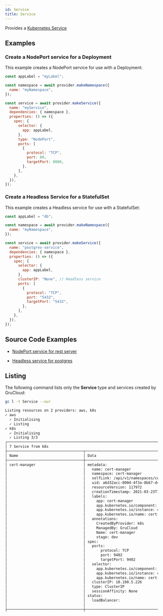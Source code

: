 ```yaml
---
id: Service
title: Service
---
```


Provides a [Kubernetes Service](https://kubernetes.io/docs/concepts/services-networking/service/)

## Examples

### Create a NodePort service for a Deployment

This example creates a NodePort service for use with a Deployment:

```js
const appLabel = "myLabel";

const namespace = await provider.makeNamespace({
  name: "myNamespace",
});

const service = await provider.makeService({
  name: "myService",
  dependencies: { namespace },
  properties: () => ({
    spec: {
      selector: {
        app: appLabel,
      },
      type: "NodePort",
      ports: [
        {
          protocol: "TCP",
          port: 80,
          targetPort: 8080,
        },
      ],
    },
  }),
});
```

### Create a Headless Service for a StatefulSet

This example creates a Headless service for use with a StatefulSet:

```js
const appLabel = "db";

const namespace = await provider.makeNamespace({
  name: "myNamespace",
});

const service = await provider.makeService({
  name: "postgres-service",
  dependencies: { namespace },
  properties: () => ({
    spec: {
      selector: {
        app: appLabel,
      },
      clusterIP: "None", // Headless service
      ports: [
        {
          protocol: "TCP",
          port: "5432",
          targetPort: "5432",
        },
      ],
    },
  }),
});
```

## Source Code Examples

- [NodePort service for rest server](https://github.com/grucloud/grucloud/blob/main/examples/k8s/starhackit/base/charts/rest-server.js#L129)

- [Headless service for postgres](https://github.com/grucloud/grucloud/blob/main/examples/k8s/starhackit/base/charts/postgres.js#L144)

## Listing

The following command lists only the **Service** type and services created by GruCloud:

```sh
gc l -t Service --our
```

```sh
Listing resources on 2 providers: aws, k8s
✓ aws
  ✓ Initialising
  ✓ Listing
✓ k8s
  ✓ Initialising
  ✓ Listing 3/3
┌───────────────────────────────────────────────────────────────────────────────────┐
│ 7 Service from k8s                                                                │
├───────────────────────────────────┬────────────────────────────────────────┬──────┤
│ Name                              │ Data                                   │ Our  │
├───────────────────────────────────┼────────────────────────────────────────┼──────┤
│ cert-manager                      │ metadata:                              │ Yes  │
│                                   │   name: cert-manager                   │      │
│                                   │   namespace: cert-manager              │      │
│                                   │   selfLink: /api/v1/namespaces/cert-m… │      │
│                                   │   uid: a6d32acc-800d-4f3a-8b67-d4e222… │      │
│                                   │   resourceVersion: 117972              │      │
│                                   │   creationTimestamp: 2021-03-23T15:36… │      │
│                                   │   labels:                              │      │
│                                   │     app: cert-manager                  │      │
│                                   │     app.kubernetes.io/component: cont… │      │
│                                   │     app.kubernetes.io/instance: cert-… │      │
│                                   │     app.kubernetes.io/name: cert-mana… │      │
│                                   │   annotations:                         │      │
│                                   │     CreatedByProvider: k8s             │      │
│                                   │     ManagedBy: GruCloud                │      │
│                                   │     Name: cert-manager                 │      │
│                                   │     stage: dev                         │      │
│                                   │ spec:                                  │      │
│                                   │   ports:                               │      │
│                                   │     - protocol: TCP                    │      │
│                                   │       port: 9402                       │      │
│                                   │       targetPort: 9402                 │      │
│                                   │   selector:                            │      │
│                                   │     app.kubernetes.io/component: cont… │      │
│                                   │     app.kubernetes.io/instance: cert-… │      │
│                                   │     app.kubernetes.io/name: cert-mana… │      │
│                                   │   clusterIP: 10.100.5.226              │      │
│                                   │   type: ClusterIP                      │      │
│                                   │   sessionAffinity: None                │      │
│                                   │ status:                                │      │
│                                   │   loadBalancer:                        │      │
│                                   │                                        │      │
├───────────────────────────────────┼────────────────────────────────────────┼──────┤
```
